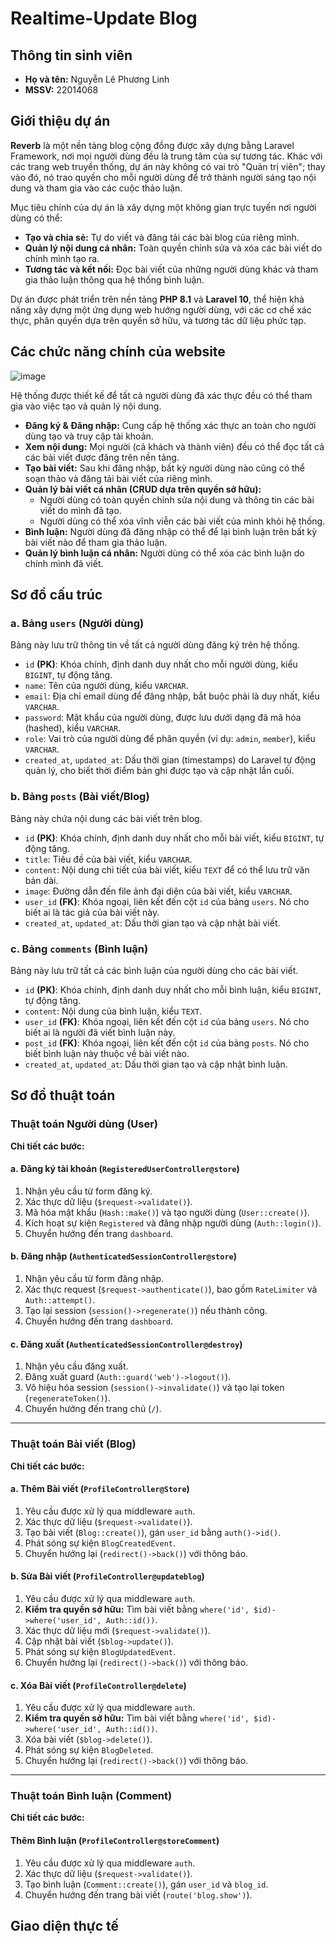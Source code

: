 # Realtime-Update Blog
## Thông tin sinh viên
* **Họ và tên:** Nguyễn Lê Phương Linh
* **MSSV:** 22014068 
## Giới thiệu dự án

**Reverb** là một nền tảng blog cộng đồng được xây dựng bằng Laravel Framework, nơi mọi người dùng đều là trung tâm của sự tương tác. Khác với các trang web truyền thống, dự án này không có vai trò "Quản trị viên"; thay vào đó, nó trao quyền cho mỗi người dùng để trở thành người sáng tạo nội dung và tham gia vào các cuộc thảo luận.

Mục tiêu chính của dự án là xây dựng một không gian trực tuyến nơi người dùng có thể:

*   **Tạo và chia sẻ:** Tự do viết và đăng tải các bài blog của riêng mình.
*   **Quản lý nội dung cá nhân:** Toàn quyền chỉnh sửa và xóa các bài viết do chính mình tạo ra.
*   **Tương tác và kết nối:** Đọc bài viết của những người dùng khác và tham gia thảo luận thông qua hệ thống bình luận.

Dự án được phát triển trên nền tảng **PHP 8.1** và **Laravel 10**, thể hiện khả năng xây dựng một ứng dụng web hướng người dùng, với các cơ chế xác thực, phân quyền dựa trên quyền sở hữu, và tương tác dữ liệu phức tạp.

## Các chức năng chính của website

![image](https://github.com/user-attachments/assets/03a8e2a2-2202-4e6d-ad8f-7dfeb85e9cae)


Hệ thống được thiết kế để tất cả người dùng đã xác thực đều có thể tham gia vào việc tạo và quản lý nội dung.

*   **Đăng ký & Đăng nhập:** Cung cấp hệ thống xác thực an toàn cho người dùng tạo và truy cập tài khoản.
*   **Xem nội dung:** Mọi người (cả khách và thành viên) đều có thể đọc tất cả các bài viết được đăng trên nền tảng.
*   **Tạo bài viết:** Sau khi đăng nhập, bất kỳ người dùng nào cũng có thể soạn thảo và đăng tải bài viết của riêng mình.
*   **Quản lý bài viết cá nhân (CRUD dựa trên quyền sở hữu):**
    *   Người dùng có toàn quyền chỉnh sửa nội dung và thông tin các bài viết do mình đã tạo.
    *   Người dùng có thể xóa vĩnh viễn các bài viết của mình khỏi hệ thống.
*   **Bình luận:** Người dùng đã đăng nhập có thể để lại bình luận trên bất kỳ bài viết nào để tham gia thảo luận.
*   **Quản lý bình luận cá nhân:** Người dùng có thể xóa các bình luận do chính mình đã viết.

## Sơ đồ cấu trúc
### a. Bảng `users` (Người dùng)

Bảng này lưu trữ thông tin về tất cả người dùng đăng ký trên hệ thống.

*   `id` **(PK)**: Khóa chính, định danh duy nhất cho mỗi người dùng, kiểu `BIGINT`, tự động tăng.
*   `name`: Tên của người dùng, kiểu `VARCHAR`.
*   `email`: Địa chỉ email dùng để đăng nhập, bắt buộc phải là duy nhất, kiểu `VARCHAR`.
*   `password`: Mật khẩu của người dùng, được lưu dưới dạng đã mã hóa (hashed), kiểu `VARCHAR`.
*   `role`: Vai trò của người dùng để phân quyền (ví dụ: `admin`, `member`), kiểu `VARCHAR`.
*   `created_at`, `updated_at`: Dấu thời gian (timestamps) do Laravel tự động quản lý, cho biết thời điểm bản ghi được tạo và cập nhật lần cuối.

### b. Bảng `posts` (Bài viết/Blog)

Bảng này chứa nội dung các bài viết trên blog.

*   `id` **(PK)**: Khóa chính, định danh duy nhất cho mỗi bài viết, kiểu `BIGINT`, tự động tăng.
*   `title`: Tiêu đề của bài viết, kiểu `VARCHAR`.
*   `content`: Nội dung chi tiết của bài viết, kiểu `TEXT` để có thể lưu trữ văn bản dài.
*   `image`: Đường dẫn đến file ảnh đại diện của bài viết, kiểu `VARCHAR`.
*   `user_id` **(FK)**: Khóa ngoại, liên kết đến cột `id` của bảng `users`. Nó cho biết ai là tác giả của bài viết này.
*   `created_at`, `updated_at`: Dấu thời gian tạo và cập nhật bài viết.

### c. Bảng `comments` (Bình luận)

Bảng này lưu trữ tất cả các bình luận của người dùng cho các bài viết.

*   `id` **(PK)**: Khóa chính, định danh duy nhất cho mỗi bình luận, kiểu `BIGINT`, tự động tăng.
*   `content`: Nội dung của bình luận, kiểu `TEXT`.
*   `user_id` **(FK)**: Khóa ngoại, liên kết đến cột `id` của bảng `users`. Nó cho biết ai là người đã viết bình luận này.
*   `post_id` **(FK)**: Khóa ngoại, liên kết đến cột `id` của bảng `posts`. Nó cho biết bình luận này thuộc về bài viết nào.
*   `created_at`, `updated_at`: Dấu thời gian tạo và cập nhật bình luận.

## Sơ đồ thuật toán

### Thuật toán Người dùng (User)

**Chi tiết các bước:**

#### a. Đăng ký tài khoản (`RegisteredUserController@store`)
1.  Nhận yêu cầu từ form đăng ký.
2.  Xác thực dữ liệu (`$request->validate()`).
3.  Mã hóa mật khẩu (`Hash::make()`) và tạo người dùng (`User::create()`).
4.  Kích hoạt sự kiện `Registered` và đăng nhập người dùng (`Auth::login()`).
5.  Chuyển hướng đến trang `dashboard`.

#### b. Đăng nhập (`AuthenticatedSessionController@store`)
1.  Nhận yêu cầu từ form đăng nhập.
2.  Xác thực request (`$request->authenticate()`), bao gồm `RateLimiter` và `Auth::attempt()`.
3.  Tạo lại session (`session()->regenerate()`) nếu thành công.
4.  Chuyển hướng đến trang `dashboard`.

#### c. Đăng xuất (`AuthenticatedSessionController@destroy`)
1.  Nhận yêu cầu đăng xuất.
2.  Đăng xuất guard (`Auth::guard('web')->logout()`).
3.  Vô hiệu hóa session (`session()->invalidate()`) và tạo lại token (`regenerateToken()`).
4.  Chuyển hướng đến trang chủ (`/`).

---

### Thuật toán Bài viết (Blog)

**Chi tiết các bước:**

#### a. Thêm Bài viết (`ProfileController@Store`)
1.  Yêu cầu được xử lý qua middleware `auth`.
2.  Xác thực dữ liệu (`$request->validate()`).
3.  Tạo bài viết (`Blog::create()`), gán `user_id` bằng `auth()->id()`.
4.  Phát sóng sự kiện `BlogCreatedEvent`.
5.  Chuyển hướng lại (`redirect()->back()`) với thông báo.

#### b. Sửa Bài viết (`ProfileController@updateblog`)
1.  Yêu cầu được xử lý qua middleware `auth`.
2.  **Kiểm tra quyền sở hữu:** Tìm bài viết bằng `where('id', $id)->where('user_id', Auth::id())`.
3.  Xác thực dữ liệu mới (`$request->validate()`).
4.  Cập nhật bài viết (`$blog->update()`).
5.  Phát sóng sự kiện `BlogUpdatedEvent`.
6.  Chuyển hướng lại (`redirect()->back()`) với thông báo.

#### c. Xóa Bài viết (`ProfileController@delete`)
1.  Yêu cầu được xử lý qua middleware `auth`.
2.  **Kiểm tra quyền sở hữu:** Tìm bài viết bằng `where('id', $id)->where('user_id', Auth::id())`.
3.  Xóa bài viết (`$blog->delete()`).
4.  Phát sóng sự kiện `BlogDeleted`.
5.  Chuyển hướng lại (`redirect()->back()`) với thông báo.

---

### Thuật toán Bình luận (Comment)

**Chi tiết các bước:**

#### Thêm Bình luận (`ProfileController@storeComment`)
1.  Yêu cầu được xử lý qua middleware `auth`.
2.  Xác thực dữ liệu (`$request->validate()`).
3.  Tạo bình luận (`Comment::create()`), gán `user_id` và `blog_id`.
4.  Chuyển hướng đến trang bài viết (`route('blog.show')`).

## Giao diện thực tế
